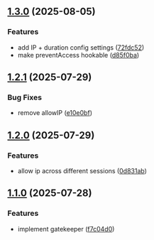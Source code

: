 ## [1.3.0](https://github.com/baumrock/RockGatekeeper/compare/v1.2.1...v1.3.0) (2025-08-05)


### Features

* add IP + duration config settings ([72fdc52](https://github.com/baumrock/RockGatekeeper/commit/72fdc52e3c37be3436874ebfabbd4c9cd732b2ee))
* make preventAccess hookable ([d85f0ba](https://github.com/baumrock/RockGatekeeper/commit/d85f0bae4f089ed5b7f9b66b73e823525871584e))

## [1.2.1](https://github.com/baumrock/RockGatekeeper/compare/v1.2.0...v1.2.1) (2025-07-29)


### Bug Fixes

* remove allowIP ([e10e0bf](https://github.com/baumrock/RockGatekeeper/commit/e10e0bf0f280501b19ed4b0cc9563221acafb37b))

## [1.2.0](https://github.com/baumrock/RockGatekeeper/compare/v1.1.0...v1.2.0) (2025-07-29)


### Features

* allow ip across different sessions ([0d831ab](https://github.com/baumrock/RockGatekeeper/commit/0d831ab364fd480545cb46636a2037a6c17f5133))

## [1.1.0](https://github.com/baumrock/RockGatekeeper/compare/f7c04d0b078531ca640409cf474449290f4a2917...v1.1.0) (2025-07-28)


### Features

* implement gatekeeper ([f7c04d0](https://github.com/baumrock/RockGatekeeper/commit/f7c04d0b078531ca640409cf474449290f4a2917))

